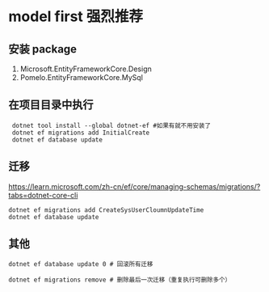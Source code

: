 # model first 强烈推荐

## 安装 package
1.  Microsoft.EntityFrameworkCore.Design
2.  Pomelo.EntityFrameworkCore.MySql

## 在项目目录中执行
```
 dotnet tool install --global dotnet-ef #如果有就不用安装了
 dotnet ef migrations add InitialCreate
 dotnet ef database update
```


## 迁移
https://learn.microsoft.com/zh-cn/ef/core/managing-schemas/migrations/?tabs=dotnet-core-cli
```
dotnet ef migrations add CreateSysUserCloumnUpdateTime
dotnet ef database update
```


## 其他
```
dotnet ef database update 0 # 回滚所有迁移

dotnet ef migrations remove # 删除最后一次迁移（重复执行可删除多个）
```